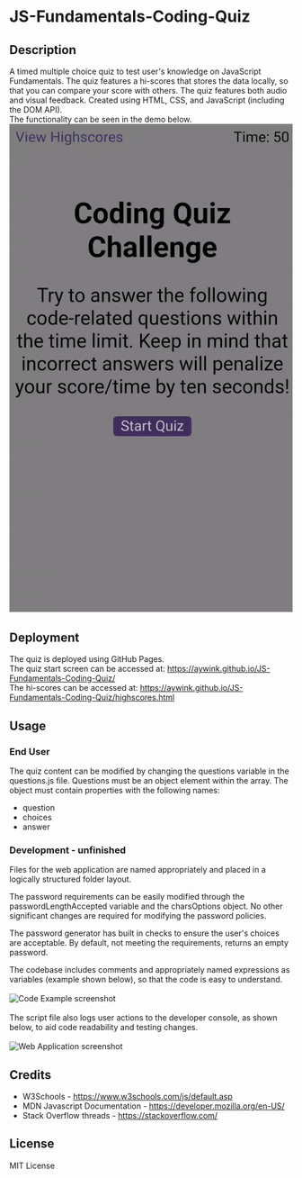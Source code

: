 # JS-Fundamentals-Coding-Quiz

## Description
A timed multiple choice quiz to test user's knowledge on JavaScript Fundamentals. The quiz features a hi-scores that stores the data locally, so that you can compare your score with others. The quiz features both audio and visual feedback. Created using HTML, CSS, and JavaScript (including the DOM API). <br>
The functionality can be seen in the demo below. <br>
 ![Quiz Demo](/assets/gifs/demo_gif.gif)

## Deployment
The quiz is deployed using GitHub Pages.<br>The quiz start screen can be accessed at: https://aywink.github.io/JS-Fundamentals-Coding-Quiz/<br>The hi-scores can be accessed at: https://aywink.github.io/JS-Fundamentals-Coding-Quiz/highscores.html

## Usage
### End User
The quiz content can be modified by changing the questions variable in the questions.js file. Questions must be an object element within the array. The object must contain properties with the following names:
<br>
- question
- choices
- answer

### Development - unfinished
Files for the web application are named appropriately and placed in a logically structured folder layout.

The password requirements can be easily modified through the passwordLengthAccepted variable and the charsOptions object. No other significant changes are required for modifying the password policies.

The password generator has built in checks to ensure the user's choices are acceptable. By default, not meeting the requirements, returns an empty password.

The codebase includes comments and appropriately named expressions as variables (example shown below), so that the code is easy to understand.
<br> <br>
 ![Code Example screenshot](/assets/images/code_screenshot.png)
 <br> <br>
 The script file also logs user actions to the developer console, as shown below, to aid code readability and testing changes.
 <br> <br>
  ![Web Application screenshot](/assets/images/devConsole_screenshot.png)
## Credits
- W3Schools - https://www.w3schools.com/js/default.asp
- MDN Javascript Documentation - https://developer.mozilla.org/en-US/
- Stack Overflow threads - https://stackoverflow.com/

## License
MIT License

